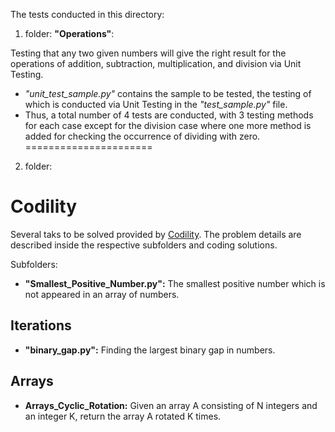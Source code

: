 The tests conducted in this directory:

1) folder: **"Operations"**: 

Testing that any two given numbers will give the right result for the operations of addition, subtraction, multiplication, and division via Unit Testing.
* _"unit_test_sample.py"_ contains the sample to be tested, the testing of which is conducted via Unit Testing in the _"test_sample.py"_ file.
* Thus, a total number of 4 tests are conducted, with 3 testing methods for each case except for the division case where one more method is added for checking the occurrence of dividing with zero.
======================

2) folder: 
# Codility

Several taks to be solved provided by [Codility](https://app.codility.com/programmers/). The problem details are described inside the respective subfolders and coding solutions.

Subfolders: 

* **"Smallest_Positive_Number.py":**  The smallest positive number which is not appeared in an array of numbers.

## Iterations
* **"binary_gap.py":** Finding the largest binary gap in numbers.

## Arrays
* **Arrays_Cyclic_Rotation:** Given an array A consisting of N integers and an integer K, return the array A rotated K times.